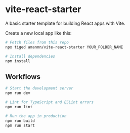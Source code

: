 # vite-react-starter

A basic starter template for building React apps with Vite.

Create a new local app like this:

```sh
# Fetch files from this repo
npx tiged amannn/vite-react-starter YOUR_FOLDER_NAME

# Install dependencies
npm install
```

## Workflows

```sh
# Start the development server
npm run dev

# Lint for TypeScript and ESLint errors
npm run lint

# Run the app in production
npm run build
npm run start
```

